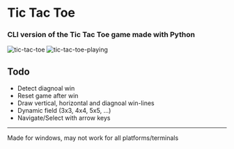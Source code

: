 # Tic Tac Toe

### CLI version of the Tic Tac Toe game made with Python

![tic-tac-toe](https://user-images.githubusercontent.com/24588573/208256768-ae3a02cb-4290-4dad-8a62-f6200d52a89b.png)
![tic-tac-toe-playing](https://user-images.githubusercontent.com/24588573/208256767-29057257-9776-4a00-a7f7-413cb0043936.png)

## Todo

- Detect diagnoal win
- Reset game after win
- Draw vertical, horizontal and diagnoal win-lines
- Dynamic field (3x3, 4x4, 5x5, ...)
- Navigate/Select with arrow keys

---

Made for windows, may not work for all platforms/terminals
